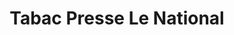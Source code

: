 ---
title: "Tabac Presse Le National"
url: /mauguio/tabac-presse-le-national/
shop: marchand de journaux
---